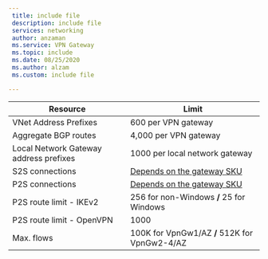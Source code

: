 ```yaml
---
 title: include file
 description: include file
 services: networking
 author: anzaman
 ms.service: VPN Gateway
 ms.topic: include
 ms.date: 08/25/2020
 ms.author: alzam
 ms.custom: include file

---
```


| Resource                                | Limit        |
|-----------------------------------------|------------------------------|
| VNet Address Prefixes                   | 600 per VPN gateway          |
| Aggregate BGP routes                    | 4,000 per VPN gateway        |
| Local Network Gateway address prefixes  | 1000 per local network gateway               |
| S2S connections                         | [Depends on the gateway SKU](../articles/vpn-gateway/vpn-gateway-about-vpngateways.md#gwsku)|
| P2S connections                         | [Depends on the gateway SKU](../articles/vpn-gateway/vpn-gateway-about-vpngateways.md#gwsku) |
| P2S route limit - IKEv2                 | 256 for non-Windows **/** 25 for Windows           |
| P2S route limit - OpenVPN               | 1000                         |
| Max. flows                              | 100K for VpnGw1/AZ  **/**  512K for VpnGw2-4/AZ|
